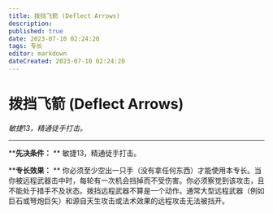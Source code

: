 ```yaml
---
title: 拨挡飞箭 (Deflect Arrows)
description: 
published: true
date: 2023-07-10 02:24:20
tags: 专长
editor: markdown
dateCreated: 2023-07-10 02:24:20
---
```


# 拨挡飞箭 (Deflect Arrows)

_敏捷13，精通徒手打击。_

---

****先决条件：** ** 敏捷13，精通徒手打击。

****专长效果：** **
你必须至少空出一只手（没有拿任何东西）才能使用本专长。当你被远程武器击中时，每轮有一次机会挡掉而不受伤害。你必须察觉到该攻击，且不能处于措手不及状态。拨挡远程武器不算是一个动作。通常大型远程武器（例如巨石或弩炮巨矢）和源自天生攻击或法术效果的远程攻击无法被挡开。

